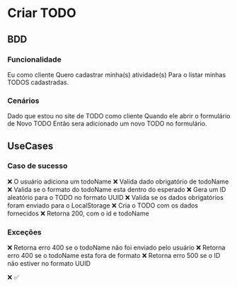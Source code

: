 # Criar TODO

## BDD

### Funcionalidade 

Eu como cliente
Quero cadastrar minha(s) atividade(s)
Para o listar minhas TODOS cadastradas.

### Cenários

Dado que estou no site de TODO como cliente
Quando ele abrir o formulário de Novo TODO
Então sera adicionado um novo TODO no formulário.

## UseCases

### Caso de sucesso

❌ O usuário adiciona um todoName
❌ Valida dado obrigatório de todoName
❌ Valida se o formato do todoName esta dentro do esperado
❌ Gera um ID aleatório para o TODO no formato UUID
❌ Valida se os dados obrigatórios foram enviado para o LocalStorage
❌ Cria o TODO com os dados fornecidos
❌ Retorna 200, com o id e todoName

### Exceções

❌ Retorna erro 400 se o todoName não foi enviado pelo usuário
❌ Retorna erro 400 se o todoName esta fora de formato
❌ Retorna erro 500 se o ID não estiver no formato UUID

❌ ✅